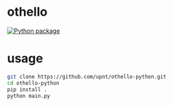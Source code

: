 # othello
[![Python package](https://github.com/upnt/othello-python/actions/workflows/python-package.yml/badge.svg)](https://github.com/upnt/othello-python/actions/workflows/python-package.yml)

# usage
```bash
git clone https://github.com/upnt/othello-python.git
cd othello-python
pip install .
python main.py
```
